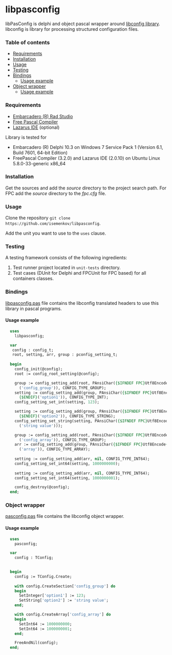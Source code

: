 # libpasconfig
libPasConfig is delphi and object pascal wrapper around [libconfig library](https://github.com/hyperrealm/libconfig). libconfig is library for processing structured configuration files.


### Table of contents

  * [Requirements](#requirements)
  * [Installation](#installation)
  * [Usage](#usage)
  * [Testing](#testing)
  * [Bindings](#bindings)
    * [Usage example](#usage-example)
  * [Object wrapper](#object-wrapper)
    * [Usage example](#usage-example-1)



### Requirements

* [Embarcadero (R) Rad Studio](https://www.embarcadero.com)
* [Free Pascal Compiler](http://freepascal.org)
* [Lazarus IDE](http://www.lazarus.freepascal.org/) (optional)



Library is tested for 

- Embarcadero (R) Delphi 10.3 on Windows 7 Service Pack 1 (Version 6.1, Build 7601, 64-bit Edition)
- FreePascal Compiler (3.2.0) and Lazarus IDE (2.0.10) on Ubuntu Linux 5.8.0-33-generic x86_64



### Installation

Get the sources and add the *source* directory to the project search path. For FPC add the *source* directory to the *fpc.cfg* file.



### Usage

Clone the repository `git clone https://github.com/isemenkov/libpasconfig`.

Add the unit you want to use to the `uses` clause.



### Testing

A testing framework consists of the following ingredients:
1. Test runner project located in `unit-tests` directory.
2. Test cases (DUnit for Delphi and FPCUnit for FPC based) for all containers classes. 



### Bindings

[libpasconfig.pas](https://github.com/isemenkov/libpasconfig/blob/master/source/libpasconfig.pas) file contains the libconfig translated headers to use this library in pascal programs.

#### Usage example

```pascal
  uses
    libpasconfig;

  var
   config : config_t; 
   root, setting, arr, group : pconfig_setting_t;
 
  begin
    config_init(@config);
    root := config_root_setting(@config);

    group := config_setting_add(root, PAnsiChar({$IFNDEF FPC}Utf8Encode{$ENDIF}
      ('config_group')), CONFIG_TYPE_GROUP);
    setting := config_setting_add(group, PAnsiChar({$IFNDEF FPC}Utf8Encode
      {$ENDIF}('option1')), CONFIG_TYPE_INT);
    config_setting_set_int(setting, 123);

    setting := config_setting_add(group, PAnsiChar({$IFNDEF FPC}Utf8Encode
      {$ENDIF}('option2')), CONFIG_TYPE_STRING);
    config_setting_set_string(setting, PAnsiChar({$IFNDEF FPC}Utf8Encode{$ENDIF}
      ('string value')));

    group := config_setting_add(root, PAnsiChar({$IFNDEF FPC}Utf8Encode{$ENDIF}
      ('config_array')), CONFIG_TYPE_GROUP);
    arr := config_setting_add(group, PAnsiChar({$IFNDEF FPC}Utf8Encode{$ENDIF}
      ('array')), CONFIG_TYPE_ARRAY);
    
    setting := config_setting_add(arr, nil, CONFIG_TYPE_INT64);
    config_setting_set_int64(setting, 1000000000);
    
    setting := config_setting_add(arr, nil, CONFIG_TYPE_INT64);
    config_setting_set_int64(setting, 1000000001);

    config_destroy(@config);
  end;
```

### Object wrapper

[pasconfig.pas](https://github.com/isemenkov/libpasconfig/blob/master/source/pasconfig.pas) file contains the libconfig object wrapper.

#### Usage example

```pascal
  uses
    pasconfig;

  var
    config : TConfig;
  

  begin
    config := TConfig.Create;
    
    with config.CreateSection['config_group'] do
    begin
      SetInteger['option1'] := 123;
      SetString['option2'] := 'string value';
    end;

    with config.CreateArray['config_array'] do
    begin
      SetInt64 := 1000000000;
      SetInt64 := 1000000001;
    end;

    FreeAndNil(config);
  end;
```

